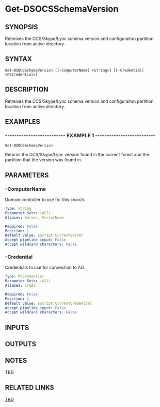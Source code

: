 ﻿---
external help file: PSAD-help.xml
online version: 
schema: 2.0.0
---

# Get-DSOCSSchemaVersion

## SYNOPSIS
Retreives the OCS/Skype/Lync schema version and configuraiton partition location from active directory.

## SYNTAX

```
Get-DSOCSSchemaVersion [[-ComputerName] <String>] [[-Credential] <PSCredential>]
```

## DESCRIPTION
Retreives the OCS/Skype/Lync schema version and configuraiton partition location from active directory.

## EXAMPLES

### -------------------------- EXAMPLE 1 --------------------------
```
Get-DSOCSSchemaVersion
```

Returns the OCS/Skype/Lync version found in the current forest and the partition that the version was found in.

## PARAMETERS

### -ComputerName
Domain controller to use for this search.

```yaml
Type: String
Parameter Sets: (All)
Aliases: Server, ServerName

Required: False
Position: 1
Default value: $Script:CurrentServer
Accept pipeline input: False
Accept wildcard characters: False
```

### -Credential
Credentials to use for connection to AD.

```yaml
Type: PSCredential
Parameter Sets: (All)
Aliases: Creds

Required: False
Position: 2
Default value: $Script:CurrentCredential
Accept pipeline input: False
Accept wildcard characters: False
```

## INPUTS

## OUTPUTS

## NOTES
TBD

## RELATED LINKS

[TBD]()

